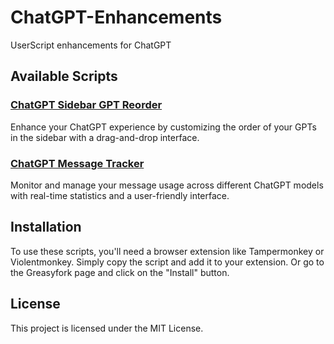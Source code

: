 # ChatGPT-Enhancements

UserScript enhancements for ChatGPT

## Available Scripts

### [ChatGPT Sidebar GPT Reorder](https://greasyfork.org/en/scripts/508840-chatgpt-sidebar-gpt-reorder)
Enhance your ChatGPT experience by customizing the order of your GPTs in the sidebar with a drag-and-drop interface.

### [ChatGPT Message Tracker](https://greasyfork.org/en/scripts/508887-chatgpt-message-tracker)
Monitor and manage your message usage across different ChatGPT models with real-time statistics and a user-friendly interface.

## Installation

To use these scripts, you'll need a browser extension like Tampermonkey or Violentmonkey. Simply copy the script and add it to your extension. Or go to the Greasyfork page and click on the "Install" button.

## License

This project is licensed under the MIT License.
